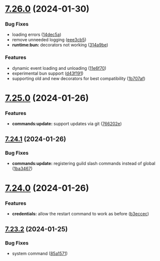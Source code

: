 # [7.26.0](https://github.com/onesoft-sudo/sudobot/compare/v7.25.0...v7.26.0) (2024-01-30)


### Bug Fixes

* loading errors ([14dec5a](https://github.com/onesoft-sudo/sudobot/commit/14dec5a9fd559ad4fb118eca082f3b8213b35bee))
* remove unneeded logging ([eee3cb5](https://github.com/onesoft-sudo/sudobot/commit/eee3cb5bc9b7f11bd5ed9a9aef8add17c8e13d33))
* **runtime:bun:** decorators not working ([314a9be](https://github.com/onesoft-sudo/sudobot/commit/314a9be3ad33dfe1d784f23b41160491453d97a6))


### Features

* dynamic event loading and unloading ([11e6f70](https://github.com/onesoft-sudo/sudobot/commit/11e6f70d3de9d95d9141de98068df52ab993ec02))
* experimental bun support ([d43f191](https://github.com/onesoft-sudo/sudobot/commit/d43f1910b1b933b9f0c3a57129ee852695e972b6))
* supporting old and new decorators for best compatibility ([1b707af](https://github.com/onesoft-sudo/sudobot/commit/1b707af75490aaa5cee5e59a7eec949c3cfaa0b2))



# [7.25.0](https://github.com/onesoft-sudo/sudobot/compare/v7.24.1...v7.25.0) (2024-01-26)


### Features

* **commands:update:** support updates via git ([766202e](https://github.com/onesoft-sudo/sudobot/commit/766202e9335b73cfd07ec4f8a40a5e4bae5d6c24))



## [7.24.1](https://github.com/onesoft-sudo/sudobot/compare/v7.24.0...v7.24.1) (2024-01-26)


### Bug Fixes

* **commands:update:** registering guild slash commands instead of global ([1ba3467](https://github.com/onesoft-sudo/sudobot/commit/1ba3467f2bfc6a6092ec2c64bc0c056423f0c939))



# [7.24.0](https://github.com/onesoft-sudo/sudobot/compare/v7.23.2...v7.24.0) (2024-01-26)


### Features

* **credentials:** allow the restart command to work as before ([b3eccec](https://github.com/onesoft-sudo/sudobot/commit/b3eccec97d7ca6771e071776c0a1420548c7d5fa))



## [7.23.2](https://github.com/onesoft-sudo/sudobot/compare/v7.23.1...v7.23.2) (2024-01-25)


### Bug Fixes

* system command ([85a1571](https://github.com/onesoft-sudo/sudobot/commit/85a1571685f860879ff14871a5d042948ecf8a01))



